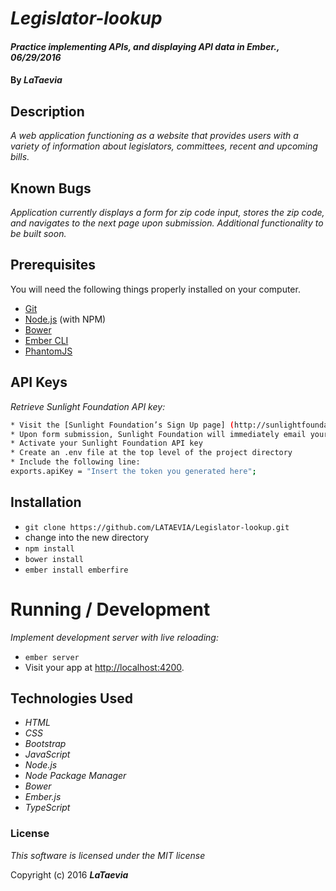 # _Legislator-lookup_

#### _Practice implementing APIs, and displaying API data in Ember., 06/29/2016_

#### By _**LaTaevia**_

## Description

_A web application functioning as a website that provides users with a variety of information about legislators, committees, recent and upcoming bills._

## Known Bugs

_Application currently displays a form for zip code input, stores the zip code, and navigates to the next page upon submission. Additional functionality to be built soon._

## Prerequisites

You will need the following things properly installed on your computer.

* [Git](http://git-scm.com/)
* [Node.js](http://nodejs.org/) (with NPM)
* [Bower](http://bower.io/)
* [Ember CLI](http://ember-cli.com/)
* [PhantomJS](http://phantomjs.org/)

## API Keys
_Retrieve Sunlight Foundation API key:_
```sh
* Visit the [Sunlight Foundation’s Sign Up page] (http://sunlightfoundation.com/api/accounts/register/)
* Upon form submission, Sunlight Foundation will immediately email your API key with instructions to activate it
* Activate your Sunlight Foundation API key
* Create an .env file at the top level of the project directory
* Include the following line:
exports.apiKey = "Insert the token you generated here";
```

## Installation

* `git clone https://github.com/LATAEVIA/Legislator-lookup.git`
* change into the new directory
* `npm install`
* `bower install`
* `ember install emberfire`

# Running / Development

_Implement development server with live reloading:_
* `ember server`
* Visit your app at [http://localhost:4200](http://localhost:4200).

## Technologies Used

* _HTML_
* _CSS_
* _Bootstrap_
* _JavaScript_
* _Node.js_
* _Node Package Manager_
* _Bower_
* _Ember.js_
* _TypeScript_

### License

*This software is licensed under the MIT license*

Copyright (c) 2016 **_LaTaevia_**
